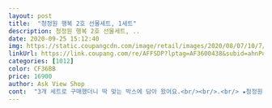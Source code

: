 ```yaml
---
layout: post 
title:  "청정원 행복 2호 선물세트, 1세트" 
description: 청정원 행복 2호 선물세트, ..
date: 2020-09-25 15:12:40 
img: https://static.coupangcdn.com/image/retail/images/2020/08/07/10/7/596c3da0-09e8-43cc-a969-ebe77a2ffb26.jpg 
linkUrl: https://link.coupang.com/re/AFFSDP?lptag=AF3600438&subid=ahnPublicAsk&pageKey=1955998410&itemId=3323637528&vendorItemId=71310497433&traceid=V0-113-150522aa5b6b99c6 
categories: [1012] 
color: CF36BB 
price: 16900 
author: Ask View Shop 
cont:  "3개 세트로 구매했더니 딱 맞는 박스에 담아 왔어요.<br/><br/>.<br/> ★청정원 2020 행복 2호 선물세트를 구매했어요<br/>가운데 장조림은 옵션으로 너무 귀엽 ㅋㅋ<br/>각자 집에서 맛있는 음식 해먹길 바라는 마음으로<br/>감사합니다<br/>고마운분께 선물하려고 구매했어요<br/>구성은 집에서 많이 사용하는 카놀라유 2개, 국간장 2개<br/>국간장 선물로 드리니 좋아하시네요.<br/><br/>국간장, 진간장, 사과식초, 소금, 올리고당까지 있어서<br/>그래서 식용유는 명절 선물로 구매하면서 꼭<br/>기껏 담근 장이나 간장을 못 먹게 되었는데 이참에<br/>너무 작거나 겉 가방 없으면 좀 빈티나보이거든요ㅠ<br/>늘 생각하지만 식용유나 조미료는 비싼 게 아니어도<br/>다른 택배는 시일이 좀 걸리잖아요.<br/><br/>덕분에 상자나 제품 손상 없이 아주 잘 왔고요.<br/><br/>돈주고 사기엔 괜히 아깝잖아요.<br/><br/>따로 빼서 보관하면 겉에 스티커가 간혹 변하기도 해서<br/>딱 필요한것만 넣은 느낌?<br/>맨위에 장조림 넘느 귀엽네요 깜찍깜찍 ㅎㅎ 빈 공간 없이 가득 찬<br/>명절 때 마다 어떤 선물할지 고민했는데 이제 명절마다 청정원 선물세트 주문할것같아요<br/>명절 때마다 청정원 세트 구매하는데<br/>모든 주부님과 자취생의 마음 아닌가요?<br/>물론 제 경험 ㅋㅋ 거기다 명절 음식 하려면 역시 식용유죠.<br/><br/>바로 전달드렸네요.<br/> 좋아요 좋아<br/>부담스럽지 않은 가격에 선물하기 좋은 것 같아요<br/>부모님댁은 특히나 이번에 장마 때 수해를 입으셔서<br/>부직포 가방도 딱 선물세트 느낌이라 좋네요<br/>상자도 적당히 크고<br/>상품도 거의 하루? 만에 받아보고 정말 빨랐어요!<br/>식용유를 사용하는 빈도수도 늘고<br/>식초, 올리고당, 소금, 장조림캔 각각 하나씩 들어있어<br/>실속구성이라 생각했어요<br/>아, 자취하는 친구들에게 선물해도 좋아할 것 같네요.<br/><br/>약속 일정이 갑작스레 바뀌는 바람에 급하게<br/>어떤 선물세트로 할지 고민하다가<br/>올 추석엔 시국이 시국인 만큼 다들 모이기 어려우니<br/>요즘 다들 오랜 집콕 생활과 재택근무로 인해<br/>요즘 대하 철이라 생물 대하를 잔뜩 구매했는데<br/>요즘 집콕... <br/>.<br/> 의도치 않게 요리도 자주 하다보니 식용유, 조미료 올리고당 간장 자주쓰거든요 반찬만들때도 요긴할것같아요!<br/>이 구성 딱 요긴하게 쓰일 구성들 이예요<br/>이건 딱 마음에 드는걸소니 선물 받는분도 마음에 들것같아요^^<br/>이걸로 대하 튀김 실컷 해먹으려고요.<br/><br/>이게 딱이다 싶었어요.<br/><br/>이럴 땐 역시 쿠팡! 항상 감사합니다!<br/>이전에는 시판 국간장 안 좋아하셨는데 말이죠.<br/>ㅋㅋ<br/>이쯤이면 구매할 때가 되지 않았을까 싶더라고요.<br/><br/>저는 이렇게 상자째로 구매하는 걸 좋아해요.<br/><br/>저도 하나 해서 3개세트 구매했는데 만족스러워요.<br/><br/>전날 주문해서 로켓와우로 약속 날 새벽에 받아서<br/>제 것도 하나씩 쟁여두기 ㅋㅋ<br/>좋은선물 할께요<br/>지인 거 구매하는 김에 부모님댁에도 하나<br/>진간장에 국간장 까지 있다닛  선물로 드리면 정말 좋아하실것같아요!<br/>집에서 요리를 자주 하다 보니 그만큼 조미료나<br/>청정원 2020 행복 2호 선물세트 부담 없고 알찬 선물셋트 랍니다<br/>추석선물 세트가 필요했어요.<br/><br/>카놀라유 외에도 .<br/> ★청정원 2020 행복 2호 선물세트엔<br/>카놀라유만 한 게 없는것 같아요.<br/><br/>코로나로 요즘 마트를 못 가서 인터넷으로 주문하는데<br/>특히나 요즘 푼돈으로 나가는 돈도 아까운 시기ㅠㅠ<br/>평소에 올리브유를 먹긴 하는데 튀김이나 기름진 음식엔<br/>항상 반응이 좋았던 터라 이젠 믿고 구매하고 있습니다.<br/><br/>" 
---
```

